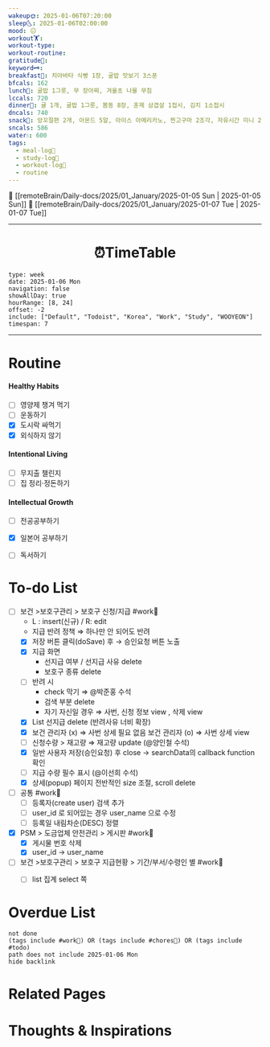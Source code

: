 ```yaml
---
wakeup🌞: 2025-01-06T07:20:00
sleep🌜: 2025-01-06T02:00:00
mood: 😐
workout🏋️: 
workout-type: 
workout-routine: 
gratitude🙏: 
keyword🗝️: 
breakfast🍳: 치아바타 식빵 1장, 굴밥 맛보기 3스푼
bfcals: 162
lunch🍚: 굴밥 1그릇, 무 장아찌, 겨울초 나물 무침
lccals: 720
dinner🥗: 귤 1개, 굴밥 1그릇, 봄동 8장, 훈제 삼겹살 1접시, 김치 1소접시
dncals: 740
snack🍬: 앙꼬절편 2개, 아몬드 5알, 아이스 아메리카노, 찐고구마 2조각, 자유시간 미니 2개
sncals: 586
water💧: 600
tags:
  - meal-log📝
  - study-log📓
  - workout-log💪
  - routine
---
```


🔺 [[remoteBrain/Daily-docs/2025/01_January/2025-01-05 Sun | 2025-01-05 Sun]]
🔻 [[remoteBrain/Daily-docs/2025/01_January/2025-01-07 Tue | 2025-01-07 Tue]]
___
<h1> <center>⏰TimeTable </center> </h1>

```gEvent
type: week
date: 2025-01-06 Mon
navigation: false
showAllDay: true
hourRange: [8, 24]
offset: -2
include: ["Default", "Todoist", "Korea", "Work", "Study", "WOOYEON"]
timespan: 7
```

--- 


# Routine 

####  Healthy Habits
- [ ] 영양제 챙겨 먹기
- [ ] 운동하기
- [x] 도시락 싸먹기
- [x] 외식하지 않기

####  Intentional Living 
- [ ] 무지출 챌린지 
- [ ] 집 정리·정돈하기

#### Intellectual Growth
- [ ] 전공공부하기
- [x] 일본어 공부하기
- [ ] 독서하기



# To-do List

- [ ] 보건 >보호구관리 > 보호구 신청/지급 #work💼 
	- L : insert(신규) / R: edit
	- 지급 반려 정책 ⇒ 하나만 안 되어도 반려 
	- [x] 저장 버튼 클릭(doSave) 후 → 승인요청 버튼 노출
	- [x] 지급 화면
		- 선지급 여부 / 선지급 사유 delete
		- 보호구 종류 delete
	- [ ] 반려 시
		- check 막기 ⇒ @박준홍 수석 
		- 검색 부분 delete 
		- 자기 자신일 경우 ⇒ 사번, 신청 정보 view , 삭제 view 
	- [x] List 선지급 delete (반려사유 너비 확장)
	- [x] 보건 관리자 (x) ⇒ 사번 상세 필요 없음
		보건 관리자 (o) ⇒ 사번 상세 view 
	- [ ] 신청수량 > 재고량 ⇒ 재고량 update (@양인철 수석)
	- [x] 일반 사용자 저장(승인요청) 후 close → searchData의 callback function 확인
	- [ ] 지급 수량 필수 표시 (@이선희 수석)
	- [x] 상세(popup) 페이지 전반적인 size 조절, scroll delete

- [ ] 공통 #work💼 
	- [ ] 등록자(create user) 검색 추가 
	- [ ] user_id 로 되어있는 경우 user_name 으로 수정 
	- [ ] 등록일 내림차순(DESC) 정렬 

- [x] PSM > 도금업체 안전관리 > 게시판 #work💼 
	- [x] 게시물 번호 삭제
	- [x] user_id → user_name

- [ ] 보건 >보호구관리 > 보호구 지급현황 > 기간/부서/수령인 별  #work💼 
	- [ ] list 집계 select 쪽 


# Overdue List
```tasks
not done
(tags include #work💼) OR (tags include #chores🧺) OR (tags include #todo)
path does not include 2025-01-06 Mon
hide backlink
```

# Related Pages



# Thoughts & Inspirations

